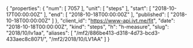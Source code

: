 {
  "properties": {
    "num": [
      7057
    ],
    "unit": [
      "steps"
    ],
    "start": [
      "2018-10-17T00:00:00Z"
    ],
    "end": [
      "2018-10-18T00:00:00Z"
    ],
    "published": [
      "2018-10-18T00:00:00Z"
    ]
  },
  "client_id": "https://www-api.jvt.me/fit",
  "date": "2018-10-18T00:00:00Z",
  "kind": "steps",
  "h": "h-measure",
  "slug": "2018/10/lv1aa",
  "aliases": [
    "/mf2/886be413-d318-4d73-bcd3-433aec8c8071/",
    "/mf2/2018/10/LV1AA"
  ]
}
